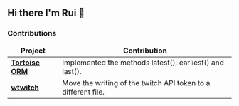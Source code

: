 ## Hi there I'm Rui 👋
<h3>Contributions</h3>
<table>
  <thead align="center">
    <tr border: none;>
      <td><b>Project</b></td>
      <td><b>Contribution</b></td>
    </tr>
  </thead>
  <tbody>
   <tr>
      <td><a href="https://github.com/tortoise/tortoise-orm"><b>Tortoise ORM</b></a></td>
      <td>Implemented the methods latest(), earliest() and last().</td>
    </tr>
    <tr>
      <td><a href="https://github.com/krathalan/wtwitch"><b>wtwitch</b></a></td>
      <td>Move the writing of the twitch API token to a different file.</td>
    </tr>
  </tbody>
</table>
